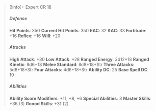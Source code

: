 > [!info]+ Expert CR 18
> ##### Defense
> **Hit Points**: 350
> **Current Hit Points**: 350
> **EAC**: 32
> **KAC**: 33
> **Fortitude**: +16
> **Reflex**: +16
> **Will**: +20
> ##### Attacks
> **High Attack**: +30
> **Low Attack**: +28
> **Ranged Energy**: 3d12+18
> **Ranged Kinetic**: 8d6+18
> **Melee Standard**: 8d8+18+Str
> **Three Attacks**: 5d8+18+Str
> **Four Attacks**: 4d8+18+Str
> **Ability DC**: 25
> **Base Spell DC**: 19
> ##### Abilities
> **Ability Score Modifiers**: +11, +8, +6
> **Special Abilities**: 3
> **Master Skills**: +36 (3)
> **Goood Skills**: +31 (2)
